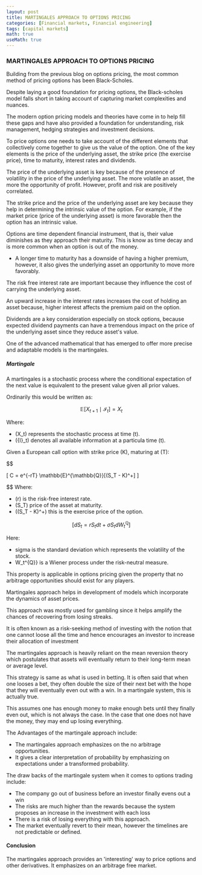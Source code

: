 ```yaml
---
layout: post
title: MARTINGALES APPROACH TO OPTIONS PRICING 
categories: [Financial markets, Financial engineering]
tags: [capital markets]
math: true
useMath: true
---
```

### MARTINGALES APPROACH TO OPTIONS PRICING

Building from the previous blog on options pricing, the most common method of pricing options has been Black-Scholes.

Despite laying a good foundation for pricing options, the Black-scholes model falls short in taking account of capturing market complexities and nuances.

The modern option pricing models and theories have come in to help fill these gaps and have also provided a foundation for understanding, risk management, hedging strategies and investment decisions.

To price options one needs to take account of the different elements that collectively come together to give us the value of the option. One of the key elements is the price of the underlying asset, the strike price (the exercise price), time to maturity, interest rates and dividends.

The price of the underlying asset is key because of the presence of volatility in the price of the underlying asset. The more volatile an asset, the more the opportunity of profit. However, profit and risk are positively correlated.

The strike price and the price of the underlying asset are key because they help in determining the intrinsic value of the option. For example, if the market price (price of the underlying asset) is more favorable then the option has an intrinsic value. 

Options are time dependent financial instrument, that is, their value diminishes as they approach their maturity. This is know as time decay and is more common when an option is out of the money.

- A longer time to maturity has a downside of having a higher premium, however, it also gives the underlying asset an opportunity to move more favorably.

The risk free interest rate are important because they influence the cost of carrying the underlying asset.

An upward increase in the interest rates increases the cost of holding an asset because, higher interest affects the premium paid on the option.

Dividends are a key consideration especially on stock options, because expected dividend payments can have a tremendous impact on the price of the underlying asset since they reduce asset's value.

One of the advanced mathematical that has emerged to offer more precise and adaptable models is the martingales.

##### Martingale
A martingales is a stochastic process where the conditional expectation of the next value is equivalent to the present value given all prior values.

Ordinarily this would be written as:

$$
\mathbb{E}[X_{t+1} \mid \mathcal{I}_t] = X_t
$$

Where:
- \(X_t\) represents the stochastic process at time \(t\).
- \({I}_t\) denotes all available information at a particula time \(t\).

Given a European call option with strike price \(K\), maturing at \(T\):

$$

   [
   C = e^{-rT} \mathbb{E}^{\mathbb{Q}}[(S_T - K)^+]
   ]

$$
   Where:
   - \(r\) is the risk-free interest rate.
   - \(S_T\) price of the asset at maturity.
   - \((S_T - K)^+\) this is the exercise price of the option.
   
$$
   [
   dS_t = rS_t dt + \sigma S_t dW_t^{\mathbb{Q}}
   ]
$$



   Here:
   - sigma is the standard deviation which represents the volatility of the stock.
   - W_t^{Q}} is a Wiener process under the risk-neutral measure.


This property is applicable in options pricing given the property that no arbitrage opportunities should exist for any players.

Martingales approach helps in development of models which incorporate the dynamics of asset prices.

This approach was mostly used for gambling since it helps amplify the chances of recovering from losing streaks.

It is often known as a risk-seeking method of investing with the notion that one cannot loose all the time and hence encourages an investor to increase their allocation of investment

The martingales approach is heavily reliant on the mean reversion theory which postulates that assets will eventually return to their long-term mean or average level.

This strategy is same as what is used in betting. It is often said that when one looses a bet, they often double the size of their next bet with the hope that they will eventually even out with a win. In a martingale system, this is actually true.

This assumes one has enough money to make enough bets until they finally even out, which is not always the case. In the case that one does not have the money, they may end up losing everything.

The Advantages of the martingale approach include:
- The martingales approach emphasizes on the no arbitrage opportunities.
- It gives a clear interpretation of probability by emphasizing on expectations under a transformed probability.


The draw backs of the martingale system when it comes to options trading include:
- The company go out of business before an investor finally evens out a win
- The risks are much higher than the rewards because the system proposes an increase in the investment with each loss
- There is a risk of losing everything with this approach.
- The market eventually revert to their mean, however the timelines are not predictable or defined.


#### Conclusion
The martingales approach provides an 'interesting' way to price options and other derivatives. It emphasizes on an arbitrage free market.  




